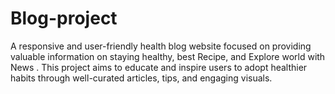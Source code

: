 # Blog-project
A responsive and user-friendly health blog website focused on providing valuable information on staying healthy,  best Recipe, and Explore world with News . This project aims to educate and inspire users to adopt healthier habits through well-curated articles, tips, and engaging visuals.
